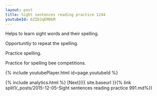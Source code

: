 ```yaml
---
layout: post
title: Sight sentences reading practice 1244
youtubeId: 6ZIDJqEM9kM
---
```

 
 
Helps to learn sight words and their spelling.

Opportunitiy to repeat the spelling. 

Practice spelling. 
 
Practice for spelling bee competitions. 
 
{% include youtubePlayer.html id=page.youtubeId %}
 
 
{% include analytics.html %} 
[Next]({{ site.baseurl }}{% link  split1/_posts/2015-12-05-Sight sentences reading practice 991.md%})
 
